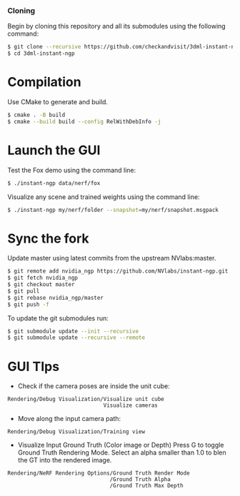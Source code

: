 
### Cloning

Begin by cloning this repository and all its submodules using the following command:
```sh
$ git clone --recursive https://github.com/checkandvisit/3dml-instant-ngp.git
$ cd 3dml-instant-ngp
```

# Compilation
Use CMake to generate and build.
```sh
$ cmake . -B build
$ cmake --build build --config RelWithDebInfo -j
```

# Launch the GUI
Test the Fox demo using the command line:
```sh
$ ./instant-ngp data/nerf/fox
```

Visualize any scene and trained weights using the command line:
```sh
$ ./instant-ngp my/nerf/folder --snapshot=my/nerf/snapshot.msgpack
```

# Sync the fork

Update master using latest commits from the upstream NVlabs:master.

```sh
$ git remote add nvidia_ngp https://github.com/NVlabs/instant-ngp.git
$ git fetch nvidia_ngp
$ git checkout master
$ git pull
$ git rebase nvidia_ngp/master
$ git push -f
```

To update the git submodules run:

```sh
$ git submodule update --init --recursive
$ git submodule update --recursive --remote
```

# GUI TIps

- Check if the camera poses are inside the unit cube:
```
Rendering/Debug Visualization/Visualize unit cube
                              Visualize cameras
```

- Move along the input camera path:
```
Rendering/Debug Visualization/Training view
```

- Visualize Input Ground Truth (Color image or Depth)
Press G to toggle Ground Truth Rendering Mode.
Select an alpha smaller than 1.0 to blen the GT into the rendered image.
```
Rendering/NeRF Rendering Options/Ground Truth Render Mode
                                /Ground Truth Alpha
                                /Ground Truth Max Depth
```
